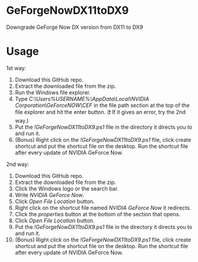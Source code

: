 # GeForgeNowDX11toDX9
Downgrade GeForge Now DX version from DX11 to DX9

# Usage

1st way:
1. Download this GitHub repo.
2. Extract the downloaded file from the zip.
3. Run the Windows file explorer.
4. Type *C:\Users\%USERNAME%\AppData\Local\NVIDIA Corporation\GeForceNOW\CEF* in the file path section at the top of the file explorer and hit the enter button. (❗️ If it gives an error, try the 2nd way.)
6. Put the *!GeForgeNowDX11toDX9.ps1* file in the directory it directs you to and run it.
7. (Bonus) Right click on the *!GeForgeNowDX11toDX9.ps1* file, click create shortcut and put the shortcut file on the desktop. Run the shortcut file after every update of NVIDIA GeForce Now.

2nd way:
1. Download this GitHub repo.
2. Extract the downloaded file from the zip.
3. Click the Windows logo or the search bar.
4. Write *NVIDIA GeForce Now*.
5. Click *Open File Location* button.
6. Right click on the shortcut file named *NVIDIA GeForce Now* it redirects.
7. Click the *properties* button at the bottom of the section that opens.
8. Click *Open File Location* button.
9. Put the *!GeForgeNowDX11toDX9.ps1* file in the directory it directs you to and run it.
10. (Bonus) Right click on the *!GeForgeNowDX11toDX9.ps1* file, click create shortcut and put the shortcut file on the desktop. Run the shortcut file after every update of NVIDIA GeForce Now.
